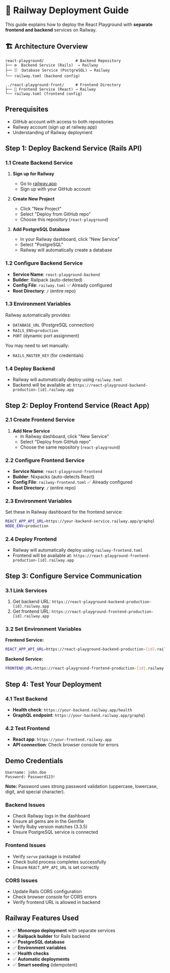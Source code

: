 # 🚀 Railway Deployment Guide

This guide explains how to deploy the React Playground with **separate frontend and backend** services on Railway.

## 🏗️ Architecture Overview

```
react-playground/              # Backend Repository
├── ⚙️  Backend Service (Rails)  → Railway
├── 🗄️  Database Service (PostgreSQL) → Railway
└── railway.toml (backend config)

../react-playground-front/     # Frontend Directory
├── 🎯 Frontend Service (React) → Railway
└── railway.toml (frontend config)
```

## Prerequisites
- GitHub account with access to both repositories
- Railway account (sign up at railway.app)
- Understanding of Railway deployment

## Step 1: Deploy Backend Service (Rails API)

### **1.1 Create Backend Service**
1. **Sign up for Railway**
   - Go to [railway.app](https://railway.app)
   - Sign up with your GitHub account

2. **Create New Project**
   - Click "New Project"
   - Select "Deploy from GitHub repo"
   - Choose this repository (`react-playground`)

3. **Add PostgreSQL Database**
   - In your Railway dashboard, click "New Service"
   - Select "PostgreSQL"
   - Railway will automatically create a database

### **1.2 Configure Backend Service**
- **Service Name**: `react-playground-backend`
- **Builder**: Railpack (auto-detected)
- **Config File**: `railway.toml` ✅ Already configured
- **Root Directory**: `/` (entire repo)

### **1.3 Environment Variables**
Railway automatically provides:
- `DATABASE_URL` (PostgreSQL connection)
- `RAILS_ENV=production`
- `PORT` (dynamic port assignment)

You may need to set manually:
- `RAILS_MASTER_KEY` (for credentials)

### **1.4 Deploy Backend**
- Railway will automatically deploy using `railway.toml`
- Backend will be available at: `https://react-playground-backend-production-[id].railway.app`

## Step 2: Deploy Frontend Service (React App)

### **2.1 Create Frontend Service**
1. **Add New Service**
   - In Railway dashboard, click "New Service"
   - Select "Deploy from GitHub repo"
   - Choose the same repository (`react-playground`)

### **2.2 Configure Frontend Service**
- **Service Name**: `react-playground-frontend`
- **Builder**: Nixpacks (auto-detects React)
- **Config File**: `railway-frontend.toml` ✅ Already configured
- **Root Directory**: `/` (entire repo)

### **2.3 Environment Variables**
Set these in Railway dashboard for the frontend service:
```bash
REACT_APP_API_URL=https://your-backend-service.railway.app/graphql
NODE_ENV=production
```

### **2.4 Deploy Frontend**
- Railway will automatically deploy using `railway-frontend.toml`
- Frontend will be available at: `https://react-playground-frontend-production-[id].railway.app`

## Step 3: Configure Service Communication

### **3.1 Link Services**
1. Get backend URL: `https://react-playground-backend-production-[id].railway.app`
2. Get frontend URL: `https://react-playground-frontend-production-[id].railway.app`

### **3.2 Set Environment Variables**

**Frontend Service:**
```bash
REACT_APP_API_URL=https://react-playground-backend-production-[id].railway.app/graphql
```

**Backend Service:**
```bash
FRONTEND_URL=https://react-playground-frontend-production-[id].railway.app
```

## Step 4: Test Your Deployment

### **4.1 Test Backend**
- **Health check**: `https://your-backend.railway.app/health`
- **GraphQL endpoint**: `https://your-backend.railway.app/graphql`

### **4.2 Test Frontend**
- **React app**: `https://your-frontend.railway.app`
- **API connection**: Check browser console for errors

## Demo Credentials
```
Username: john.doe
Password: Password123!
```

**Note:** Password uses strong password validation (uppercase, lowercase, digit, and special character).

### Backend Issues
- Check Railway logs in the dashboard
- Ensure all gems are in the Gemfile
- Verify Ruby version matches (3.3.5)
- Ensure PostgreSQL service is connected

### Frontend Issues
- Verify `serve` package is installed
- Check build process completes successfully
- Ensure `REACT_APP_API_URL` is set correctly

### CORS Issues
- Update Rails CORS configuration
- Check browser console for CORS errors
- Verify frontend URL is allowed in backend

## Railway Features Used
- ✅ **Monorepo deployment** with separate services
- ✅ **Railpack builder** for Rails backend
- ✅ **PostgreSQL database**
- ✅ **Environment variables**
- ✅ **Health checks**
- ✅ **Automatic deployments**
- ✅ **Smart seeding** (idempotent)
